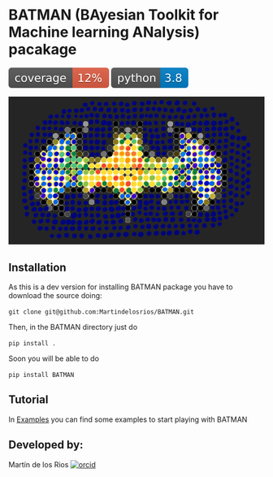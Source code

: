 # BATMAN (BAyesian Toolkit for Machine learning ANalysis) pacakage
<!-- README.md -->
![cov](.badges/coverage.svg)
[![python](.badges/python.svg)](https://www.python.org/downloads/release/python-380/)

![logo](.badges/LOGO.png)
## Installation

As this is a dev version for installing BATMAN package you have to download the source doing:

`git clone git@github.com:Martindelosrios/BATMAN.git`

Then, in the BATMAN directory just do

`pip install .`

Soon you will be able to do

`pip install BATMAN`

## Tutorial

In [Examples](https://github.com/Martindelosrios/BATMAN/tree/master/EXAMPLES) you can find some examples to start playing with BATMAN

## Developed by:

Martín de los Rios [![orcid](https://orcid.org/sites/default/files/images/orcid_16x16.png)](https://orcid.org/0000-0003-2190-2196)
